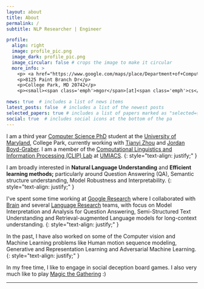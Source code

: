 ```yaml
---
layout: about
title: About
permalink: /
subtitle: NLP Researcher | Engineer

profile:
  align: right
  image: profile_pic.png
  image_dark: profile_pic.png
  image_circular: false # crops the image to make it circular
  more_info: >
    <p> <a href="https://www.google.com/maps/place/Department+of+Computer+Science/@38.9895591,-76.9367517,17z/data=!4m5!3m4!1s0x89b7c6a392b5e087:0xd66fdb955664e740!8m2!3d38.9890788!4d-76.9361681">Iribe</a> 4108</p>
    <p>8125 Paint Branch Dr</p>
    <p>College Park, MD 20742</p>
    <p><small><span class='emph'>mgor</span>[at]<span class='emph'>cs</span>[dot]<span class='emph'>umd</span>[dot]<span class='emph'>edu</span></small></p>

news: true  # includes a list of news items
latest_posts: false  # includes a list of the newest posts
selected_papers: true # includes a list of papers marked as "selected={true}"
social: true  # includes social icons at the bottom of the pa
---
```


I am a third year [Computer Science PhD](http://cs.umd.edu) student at the [University of Maryland](https://umd.edu), College Park, currently working with [Tianyi Zhou](https://tianyizhou.github.io/) and [Jordan Boyd-Graber](http://users.umiacs.umd.edu/~jbg/). I am a member of the [Computational Linguistics and Information Processing (CLIP) Lab](https://wiki.umiacs.umd.edu/clip/index.php/Main_Page) at [UMIACS](https://www.umiacs.umd.edu/).
{: style="text-align: justify;" }

I am broadly interested in __Natural Language Understanding__ and __Efficient learning methods;__ particularly around <span class="emph"> Question Answering (QA), Semantic structure understanding, Model Robustness and Interpretability</span>.
{: style="text-align: justify;" }

I've spent some time working at [Google Research](http://research.google.com) where I collaborated with [Brain](https://research.google/teams/brain/) and several [Language Research](https://research.google/research-areas/natural-language-processing/) teams, with focus on Model Interpretation and Analysis for <span class="emph">Question Answering</span>, <span class="emph">Semi-Structured Text Understanding</span> and <span class="emph">Retrieval-augmented Language models</span> for long-context understanding.
{: style="text-align: justify;" }

In the past, I have also worked on some of the <span class="emph">Computer vision and Machine Learning</span> problems like Human motion sequence modeling, Generative and Representation Learning and Adversarial Machine Learning.
{: style="text-align: justify;" }

In my free time, I like to engage in social deception board games. I also very much like to play [Magic the Gathering](https://www.wikiwand.com/en/Magic:_The_Gathering) :)
<!-- I am quite excited about learning and applying Visually grounded contexts for Language Understanding tasks as well.
{: style="text-align: justify;" } -->

<!-- UMD Students enrolled in [CMSC 848Q](http://users.umiacs.umd.edu/~jbg/teaching/CMSC_848/) can book appointments for my TA office hours [here](https://calendar.google.com/calendar/u/0/selfsched?sstoken=UUtnMXZ1dkk4aGRLfGRlZmF1bHR8MDJlZTBiM2M1ZTZlMDRkNGI0NzRlNmM3M2MyZTYwNmY) -->

---